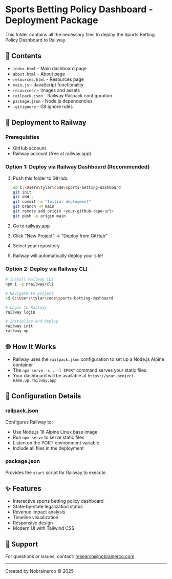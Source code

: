 # Sports Betting Policy Dashboard - Deployment Package

This folder contains all the necessary files to deploy the Sports Betting Policy Dashboard to Railway.

## 📁 Contents

- `index.html` - Main dashboard page
- `about.html` - About page
- `resources.html` - Resources page
- `main.js` - JavaScript functionality
- `resources/` - Images and assets
- `railpack.json` - Railway Railpack configuration
- `package.json` - Node.js dependencies
- `.gitignore` - Git ignore rules

## 🚀 Deployment to Railway

### Prerequisites
- GitHub account
- Railway account (free at railway.app)

### Option 1: Deploy via Railway Dashboard (Recommended)

1. Push this folder to GitHub:
   ```bash
   cd C:\Users\tylar\code\sports-betting-dashboard
   git init
   git add .
   git commit -m "Initial deployment"
   git branch -M main
   git remote add origin <your-github-repo-url>
   git push -u origin main
   ```

2. Go to [railway.app](https://railway.app)
3. Click "New Project" → "Deploy from GitHub"
4. Select your repository
5. Railway will automatically deploy your site!

### Option 2: Deploy via Railway CLI

```bash
# Install Railway CLI
npm i -g @railway/cli

# Navigate to project
cd C:\Users\tylar\code\sports-betting-dashboard

# Login to Railway
railway login

# Initialize and deploy
railway init
railway up
```

## 🌐 How It Works

- Railway uses the `railpack.json` configuration to set up a Node.js Alpine container
- The `npx serve -s . -l $PORT` command serves your static files
- Your dashboard will be available at `https://your-project-name.up.railway.app`

## 📝 Configuration Details

### railpack.json
Configures Railway to:
- Use Node.js 18 Alpine Linux base image
- Run `npx serve` to serve static files
- Listen on the PORT environment variable
- Include all files in the deployment

### package.json
Provides the `start` script for Railway to execute.

## ✨ Features

- Interactive sports betting policy dashboard
- State-by-state legalization status
- Revenue impact analysis
- Timeline visualization
- Responsive design
- Modern UI with Tailwind CSS

## 📧 Support

For questions or issues, contact: research@nobrainerco.com

---

Created by Nobrainerco © 2025


